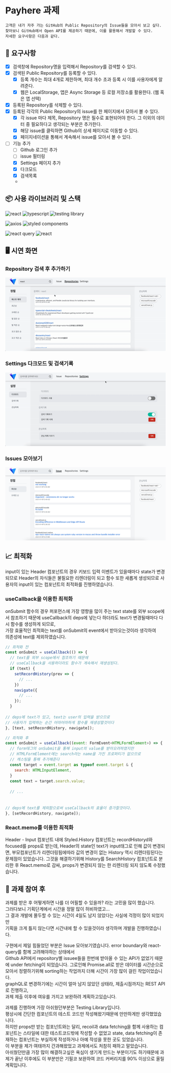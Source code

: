 #  Payhere 과제

```text
고객은 내가 자주 가는 GitHub의 Public Repository의 Issue들을 모아서 보고 싶다.
찾아보니 GitHub에서 Open API를 제공하기 때문에, 이를 활용해서 개발할 수 있다.
자세한 요구사항은 다음과 같다. 
```
## 📝 요구사항

- [x] 검색창에 Repository명을 입력해서 Repository를 검색할 수 있다.
- [x] 검색된 Public Repository를 등록할 수 있다.
    - [x] 등록 개수는 최대 4개로 제한하며, 최대 개수 초과 등록 시 이를 사용자에게 알려준다.
    - [x] 웹은 LocalStorage, 앱은 Async Storage 등 로컬 저장소를 활용한다. (웹 혹은 앱 선택)
- [x] 등록된 Repository를 삭제할 수 있다.
- [x] 등록된 각각의 Public Repository의 issue를 한 페이지에서 모아서 볼 수 있다.
    - [x] 각 issue 마다 제목, Repository 명은 필수로 표현되어야 한다. 그 이외의 데이터 중 필요하다고 생각되는 부분은 추가한다.
    - [x] 해당 issue를 클릭하면 Github의 상세 페이지로 이동할 수 있다.
    - [x] 페이지네이션을 통해서 계속해서 issue를 모아서 볼 수 있다.
- [ ] 기능 추가
    - [ ] Github 로그인 추가
    - [ ] issue 필터링
    - [x] Settings 페이지 추가
    - [x] 다크모드
    - [x] 검색목록
    - 


## 📦 사용 라이브러리 및 스택

<img src="https://img.shields.io/badge/-REACT-61DAFB.svg?style=for-the-badge&logo=react&logoColor=black" alt="react" /> <img src="https://img.shields.io/badge/-typescript-3178C6.svg?style=for-the-badge&logo=typescript&logoColor=white" alt="typescript" /> <img src="https://img.shields.io/badge/-testing library-e33332.svg?style=for-the-badge&logo=testing-library&logoColor=white" alt="testing library" />

<img src="https://img.shields.io/badge/-axios-5A29E4.svg?style=for-the-badge&logo=axios&logoColor=white" alt="axios" /> <img src="https://img.shields.io/badge/-styled components-DB7093.svg?style=for-the-badge&logo=styled-components&logoColor=white" alt="styled components" />

<img src="https://img.shields.io/badge/-react query-FF4154.svg?style=for-the-badge&logo=react-query&logoColor=white" alt="react query" /> <img src="https://img.shields.io/badge/-react router-CA4245.svg?style=for-the-badge&logo=react-router&logoColor=white" alt="react" />

## 🖥 시연 화면
### Repository 검색 후 추가하기
![](./readme_imgs/add_repos.gif)

### Settings 다크모드 및 검색기록
![](./readme_imgs/settings.gif)

### Issues 모아보기
![](./readme_imgs/issues.png)

## 📈 최적화

input이 있는 Header 컴포넌트의 경우 키보드 입력 이벤트가 있을때마다
state가 변경되므로 Header의 자식들은 불필요한 리렌더링이 되고 함수 또한 새롭게 생성되므로 
사용자의 input이 있는 컴포넌트의 최적화를 진행하였습니다.

### useCallback을 이용한 최적화
onSubmit 함수의 경우 퍼포먼스에 가장 영향을 많이 주는 text state를 외부 scope에서 참조하기 때문에
useCallback의 deps에 넣는다 하더라도 text가 변경될때마다 다시 함수를 생성하게 되므로,  
가장 효율적인 최적화는 text를 onSubmit의 event에서 받아오는것이라 생각하여  
의존성에 text를 제외하였습니다.
```js
// 최적화 전
const onSubmit = useCallback(() => {
  // text를 외부 scope에서 참조하기 때문에 
  // useCallback을 사용하더라도 함수가 계속해서 재생성된다.
  if (text) {
    setRecordHistory(prev => {
      // ...
    })
    navigate({
      // ...
    });
  }

// deps에 text가 있고, text는 user의 입력을 받으므로
// 사용자가 입력하는 순간 어마어마하게 함수를 재생성할것이다
}, [text, setRecordHistory, navigate]);
```

```js
// 최적화 후
const onSubmit = useCallback((event: FormEvent<HTMLFormElement>) => {
  // form태그의 onSubmit을 통해 input의 value를 받아오려하였지만
  // HTMLFormElement에는 search라는 name을 가진 프로퍼티가 없으므로
  // 캐스팅을 통해 추가해준다
  const target = event.target as typeof event.target & {
    search: HTMLInputElement,
  }
  const text = target.search.value;
  
  // ...
  

// deps에 text를 제외함으로써 useCallback의 효율이 증가할것이다.
}, [setRecordHistory, navigate]);
```

### React.memo를 이용한 최적화
Header - Input 컴포넌트 내에 Styled.History 컴포넌트는 recordHistoryd와 focused를 props로 받는데,
Header의 state인 text가 input태그로 인해 값이 변경되면, 부모컴포넌트가 리렌더링됨에따라 값의 변경이 없는 History 역시 리렌더링된다는 문제점이 있었습니다.
그것을 해결하기위해 History를 SearchHistory 컴포넌트로 분리한 후 React.memo로 감싸, props가 변경되지 않는 한 리렌더링 되지 않도록 수정했습니다.

## 🤔 과제 참여 후

과제를 받은 후 어떻게하면 나를 더 어필할 수 있을까? 라는 고민을 많이 했습니다.  
그러다보니 기획단계에서 시간을 정말 많이 허비하였고...  
그 결과 개발에 몰두할 수 있는 시간이 4일도 남지 않았다는 사실에 걱정이 많이 되었지만  
기획을 크게 틀지 않는다면 시간내에 할 수 있을것이라 생각하며 개발을 진행하였습니다.  

구현에서 제일 힘들었던 부분은 Issue 모아보기였습니다. error boundary와 react-query를 함께 고려해야하는 상태에서  
Github API에서 repository별 issuee들을 한번에 받아올 수 있는 API가 없었기 때문에 under fetching이 되었습니다.
그로인해 Promise.all로 받은 데이터를 시간순으로 모아서 정렬하기위해 sorting하는 작업까지 더해 시간이 가장 많이 걸린 작업이었습니다.  
graphQL로 변경하기에는 시간이 얼마 남지 않았던 상태라, 제출시점까지는 REST API로 진행하고,  
과제 제출 이후에 여유를 가지고 보완하려 계획하고있습니다.  

과제를 진행하며 가장 아쉬웠던부분은 Testing Library입니다.  
평상시에 간단한 컴포넌트의 테스트 코드만 작성해왔기때문에 만만하게만 생각했었습니다.  
하지만 props만 받는 컴포넌트와는 달리, recoil과 data fetching을 함께 사용하는 컴포넌트는 스타일에 대한 테스트코드밖에 작성할 수 없었고  state, data fetching이 존재하는 컴포넌트는 부실하게 작성하거나 아예 작성을 못한 곳도 있었습니다.  
이 부분을 제가 여태까지 간과해왔었고 과제에서도 처참히 패하고 말았습니다.  
아쉬웠던만큼 가장 많이 해결하고싶은 욕심이 생기게 만드는 부분이기도 하기때문에 과제가 끝난 이후에도 이 부분만은 기필코 보완하여 코드 커버리지를 90% 이상으로 올릴 계획입니다.  

## 
